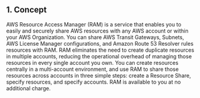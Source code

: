 ## 1. Concept
AWS Resource Access Manager (RAM) is a service that enables you to easily and securely share AWS resources with any AWS account or within your AWS Organization. You can share AWS Transit Gateways, Subnets, AWS License Manager configurations, and Amazon Route 53 Resolver rules resources with RAM. RAM eliminates the need to create duplicate resources in multiple accounts, reducing the operational overhead of managing those resources in every single account you own. You can create resources centrally in a multi-account environment, and use RAM to share those resources across accounts in three simple steps: create a Resource Share, specify resources, and specify accounts. RAM is available to you at no additional charge.